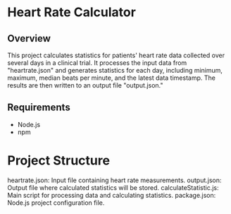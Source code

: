 # Heart Rate Calculator 
## Overview 
This project calculates statistics for patients' heart rate data collected over several days in a clinical trial. 
It processes the input data from "heartrate.json" and generates statistics for each day, including minimum, maximum, median beats per minute, and the latest data timestamp. 
The results are then written to an output file "output.json." 
## Requirements 
- Node.js 
- npm
# Project Structure 
heartrate.json: Input file containing heart rate measurements. 
output.json: Output file where calculated statistics will be stored. 
calculateStatistic.js: Main script for processing data and calculating statistics.
package.json: Node.js project configuration file.
